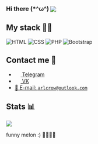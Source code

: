 <h3>Hi there (*^ω^) <img src="https://gpvc.arturio.dev/arlcrow" align="center" /></h3>

## My stack 👨‍💻	

![HTML](https://img.shields.io/badge/-HTML-%23de4b25?logo=html5&logoColor=white&style=flat-square) 
![CSS](https://img.shields.io/badge/-CSS-%230174b8?logo=css3&logoColor=white&style=flat-square) 
![PHP](https://img.shields.io/badge/-PHP-yellow?logo=php&logoColor=white&style=flat-square) 
![Bootstrap](https://img.shields.io/badge/-Bootstrap-blueviolet?logo=Bootstrap&logoColor=white&style=flat-square) 

## Contact me 💭
- <a href="https://t.me/arlcrow"><img src="https://upload.wikimedia.org/wikipedia/commons/thumb/8/82/Telegram_logo.svg/768px-Telegram_logo.svg.png" width=16 height=16 align="center" /> Telegram</a>
- <a href="https://vk.me/arlcrow123"><img src="https://vk.com/images/icons/favicons/fav_logo.ico?6" width=16 height=16 align="center" /> VK</a>
- <a href="mailto:arlcrow@outlook.com">📩 E-mail: `arlcrow@outlook.com`</a>

<!-- ## Donate 💸
- <a href="https://qiwi.com/n/CRINNY"><img src="https://static.qiwi.com/img/providers/300x300/qiwi.png" width=16 height=16 align="center" /> QIWI Wallet</a>
- <img src="https://upload.wikimedia.org/wikipedia/commons/thumb/4/46/Bitcoin.svg/600px-Bitcoin.svg.png" width=16 height=16 align="center" /> Bitcoin: `174dWAhcX1BDrKcbQhV5xQjRmP7GmY1G51`
- <img src="https://cdn.iconscout.com/icon/free/png-256/ethereum-3-569581.png" width=16 height=16 align="center" /> Ethereum: `0x6E478e428e5d7b4228F437c0fBD00277B8aC35A4`
-->
## Stats 📊
<img src="https://github-readme-stats.vercel.app/api?username=arlcrow&show_icons=true&count_private=true&theme=radical">


funny melon :) 🍉🍉🍉🍉


<!--
**arlcrow123/arlcrow123** is a ✨ _special_ ✨ repository because its `README.md` (this file) appears on your GitHub profile.

Here are some ideas to get you started:

- 🔭 I’m currently working on ...
- 🌱 I’m currently learning ...
- 👯 I’m looking to collaborate on ...
- 🤔 I’m looking for help with ...
- 💬 Ask me about ...
- 📫 How to reach me: ...
- 😄 Pronouns: ...
- ⚡ Fun fact: ...
-->
